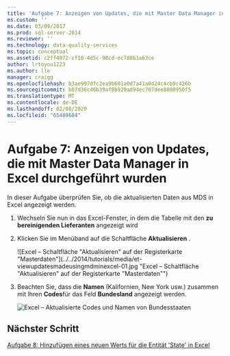 ```yaml
---
title: 'Aufgabe 7: Anzeigen von Updates, die mit Master Data Manager in Excel durchgeführt wurden | Microsoft-Dokumentation'
ms.custom: ''
ms.date: 03/09/2017
ms.prod: sql-server-2014
ms.reviewer: ''
ms.technology: data-quality-services
ms.topic: conceptual
ms.assetid: c2ff4972-cf18-4d5c-98cd-ec78861a63ce
author: lrtoyou1223
ms.author: lle
manager: craigg
ms.openlocfilehash: b3ae997dfc2ea9b601a0d7a41a0d24c4cb9c426b
ms.sourcegitcommit: b87d36c46b39af8b929ad94ec707dee8800950f5
ms.translationtype: MT
ms.contentlocale: de-DE
ms.lasthandoff: 02/08/2020
ms.locfileid: "65489684"
---
```

# <a name="task-7-viewing-updates-made-using-master-data-manager-in-excel"></a>Aufgabe 7: Anzeigen von Updates, die mit Master Data Manager in Excel durchgeführt wurden
  In dieser Aufgabe überprüfen Sie, ob die aktualisierten Daten aus MDS in Excel angezeigt werden.  
  
1.  Wechseln Sie nun in das Excel-Fenster, in dem die Tabelle mit den **zu bereinigenden Lieferanten** angezeigt wird  
  
2.  Klicken Sie im Menüband auf die Schaltfläche **Aktualisieren** .  
  
     ![Excel – Schaltfläche "Aktualisieren" auf der Registerkarte "Masterdaten"](../../2014/tutorials/media/et-viewupdatesmadeusingmdminexcel-01.jpg "Excel – Schaltfläche "Aktualisieren" auf der Registerkarte "Masterdaten"")  
  
3.  Beachten Sie, dass die **Namen** (Kalifornien, New York usw.) zusammen mit Ihren **Codes**für das Feld **Bundesland** angezeigt werden.  
  
     ![Excel – Aktualisierte Codes und Namen von Bundesstaaten](../../2014/tutorials/media/et-viewupdatesmadeusingmdminexcel-02.jpg "Excel – Aktualisierte Codes und Namen von Bundesstaaten")  
  
## <a name="next-step"></a>Nächster Schritt  
 [Aufgabe 8: Hinzufügen eines neuen Werts für die Entität 'State' in Excel](../../2014/tutorials/task-8-adding-a-new-value-for-state-entity-in-excel.md)  
  
  

